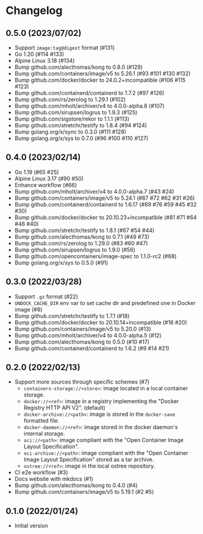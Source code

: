 # Changelog

## 0.5.0 (2023/07/02)

* Support `image:tag@digest` format (#131)
* Go 1.20 (#114 #133)
* Alpine Linux 3.18 (#134)
* Bump github.com/alecthomas/kong to 0.8.0 (#129)
* Bump github.com/containers/image/v5 to 5.26.1 (#93 #101 #130 #132)
* Bump github.com/docker/docker to 24.0.2+incompatible (#106 #115 #123)
* Bump github.com/containerd/containerd to 1.7.2 (#97 #126)
* Bump github.com/rs/zerolog to 1.29.1 (#102)
* Bump github.com/mholt/archiver/v4 to 4.0.0-alpha.8 (#107)
* Bump github.com/sirupsen/logrus to 1.9.3 (#125)
* Bump github.com/sigstore/rekor to 1.1.1 (#113)
* Bump github.com/stretchr/testify to 1.8.4 (#94 #124)
* Bump golang.org/x/sync to 0.3.0 (#111 #128)
* Bump golang.org/x/sys to 0.7.0 (#96 #100 #110 #127)

## 0.4.0 (2023/02/14)

* Go 1.19 (#65 #25)
* Alpine Linux 3.17 (#90 #50)
* Enhance workflow (#66)
* Bump github.com/mholt/archiver/v4 to 4.0.0-alpha.7 (#43 #24)
* Bump github.com/containers/image/v5 to 5.24.1 (#87 #72 #62 #31 #26)
* Bump github.com/containerd/containerd to 1.6.17 (#89 #76 #59 #45 #32 #30)
* Bump github.com/docker/docker to 20.10.23+incompatible (#81 #71 #64 #46 #40)
* Bump github.com/stretchr/testify to 1.8.1 (#67 #54 #44)
* Bump github.com/alecthomas/kong to 0.7.1 (#49 #73)
* Bump github.com/rs/zerolog to 1.29.0 (#83 #60 #47)
* Bump github.com/sirupsen/logrus to 1.9.0 (#56)
* Bump github.com/opencontainers/image-spec to 1.1.0-rc2 (#68)
* Bump golang.org/x/sys to 0.5.0 (#91)

## 0.3.0 (2022/03/28)

* Support `.gz` format (#22)
* `UNDOCK_CACHE_DIR` env var to set cache dir and predefined one in Docker image (#8)
* Bump github.com/stretchr/testify to 1.7.1 (#18)
* Bump github.com/docker/docker to 20.10.14+incompatible (#16 #20)
* Bump github.com/containers/image/v5 to 5.20.0 (#13)
* Bump github.com/mholt/archiver/v4 to 4.0.0-alpha.5 (#12)
* Bump github.com/alecthomas/kong to 0.5.0 (#10 #17)
* Bump github.com/containerd/containerd to 1.6.2 (#9 #14 #21)

## 0.2.0 (2022/02/13)

* Support more sources through specific schemes (#7)
    * `containers-storage://<store>`: image located in a local container storage.
    * `docker://<ref>`: image in a registry implementing the "Docker Registry HTTP API V2". (default)
    * `docker-archive://<path>`: image is stored in the `docker-save` formatted file.
    * `docker-daemon://<ref>`: image stored in the docker daemon's internal storage.
    * `oci://<path>`: image compliant with the "Open Container Image Layout Specification".
    * `oci-archive://<path>`: image compliant with the "Open Container Image Layout Specification" stored as a tar archive.
    * `ostree://<ref>`: image in the local ostree repository.
* CI e2e workflow (#3)
* Docs website with mkdocs (#1)
* Bump github.com/alecthomas/kong to 0.4.0 (#4)
* Bump github.com/containers/image/v5 to 5.19.1 (#2 #5)

## 0.1.0 (2022/01/24)

* Initial version
